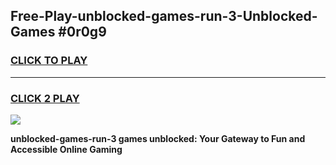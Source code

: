 
## Free-Play-unblocked-games-run-3-Unblocked-Games #0r0g9
<h3>
<a href="https://news.freeplayer.one?title=unblocked-games-run-3&ref=8M">CLICK TO PLAY</a></h3>
<hr>

<h3>
<a href="https://news.freeplayer.one?title=unblocked-games-run-3&ref=8M">CLICK 2 PLAY</a>
  
</h3>

<a href="https://news.freeplayer.one?title=unblocked-games-run-3&ref=8M"><img src="https://clearcache.store/games.png"></a>


**unblocked-games-run-3 games unblocked: Your Gateway to Fun and Accessible Online Gaming**
